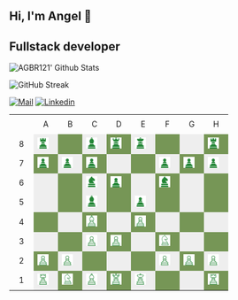 ## Hi, I'm Angel 👋
## Fullstack developer

![AGBR121' Github Stats](https://github-readme-stats.vercel.app/api?username=AGBR121&hide=contribs,prs&show_icons=true&bg_color=0d1116&title_color=ce09ec&text_color=a4aacb&icon_color=007ec6)

![GitHub Streak](https://github-readme-streak-stats.herokuapp.com/?user=AGBR121&theme=dark&count_private=true&bg_color=0d1116&title_color=ce09ec&text_color=a4aacb&icon_color=007ec6)


[![Mail](https://img.shields.io/badge/-Send%20Email-black?style=for-the-badge&logo=gmail)](mailto:angel.burbano@utp.edu.co)
[![Linkedin](https://img.shields.io/badge/-LinkedIn-black?style=for-the-badge&logo=Linkedin)](https://www.linkedin.com/in/angel-gabriel-burbano-rodriguez-b26837317/)


<table style="border-collapse: collapse; margin: auto;">
    <!-- Encabezado de columnas -->
    <tr>
        <td style="width: 30px; height: 30px;"></td>
        <td style="width: 30px; height: 30px; text-align: center;">A</td>
        <td style="width: 30px; height: 30px; text-align: center;">B</td>
        <td style="width: 30px; height: 30px; text-align: center;">C</td>
        <td style="width: 30px; height: 30px; text-align: center;">D</td>
        <td style="width: 30px; height: 30px; text-align: center;">E</td>
        <td style="width: 30px; height: 30px; text-align: center;">F</td>
        <td style="width: 30px; height: 30px; text-align: center;">G</td>
        <td style="width: 30px; height: 30px; text-align: center;">H</td>
    </tr>
    <!-- Fila 8 -->
    <tr>
        <td style="width: 30px; height: 30px; text-align: center;">8</td>
        <td style="width: 30px; height: 30px; background-color: #eee;"><img src="https://raw.githubusercontent.com/timburgan/timburgan/master/chess_images/r.png" alt="Rook" style="width: 20px; height: 20px;"></td>
        <td style="width: 30px; height: 30px; background-color: #769656;"></td>
        <td style="width: 30px; height: 30px; background-color: #eee;"><img src="https://raw.githubusercontent.com/timburgan/timburgan/master/chess_images/b.png" alt="Bishop" style="width: 20px; height: 20px;"></td>
        <td style="width: 30px; height: 30px; background-color: #769656;"><img src="https://raw.githubusercontent.com/timburgan/timburgan/master/chess_images/q.png" alt="Queen" style="width: 20px; height: 20px;"></td>
        <td style="width: 30px; height: 30px; background-color: #eee;"><img src="https://raw.githubusercontent.com/timburgan/timburgan/master/chess_images/k.png" alt="King" style="width: 20px; height: 20px;"></td>
        <td style="width: 30px; height: 30px; background-color: #769656;"></td>
        <td style="width: 30px; height: 30px; background-color: #eee;"></td>
        <td style="width: 30px; height: 30px; background-color: #769656;"><img src="https://raw.githubusercontent.com/timburgan/timburgan/master/chess_images/r.png" alt="Rook" style="width: 20px; height: 20px;"></td>
    </tr>
    <!-- Fila 7 -->
    <tr>
        <td style="width: 30px; height: 30px; text-align: center;">7</td>
        <td style="width: 30px; height: 30px; background-color: #769656;"><img src="https://raw.githubusercontent.com/timburgan/timburgan/master/chess_images/p.png" alt="Pawn" style="width: 20px; height: 20px;"></td>
        <td style="width: 30px; height: 30px; background-color: #eee;"><img src="https://raw.githubusercontent.com/timburgan/timburgan/master/chess_images/p.png" alt="Pawn" style="width: 20px; height: 20px;"></td>
        <td style="width: 30px; height: 30px; background-color: #769656;"><img src="https://raw.githubusercontent.com/timburgan/timburgan/master/chess_images/p.png" alt="Pawn" style="width: 20px; height: 20px;"></td>
        <td style="width: 30px; height: 30px; background-color: #eee;"></td>
        <td style="width: 30px; height: 30px; background-color: #769656;"></td>
        <td style="width: 30px; height: 30px; background-color: #eee;"><img src="https://raw.githubusercontent.com/timburgan/timburgan/master/chess_images/p.png" alt="Pawn" style="width: 20px; height: 20px;"></td>
        <td style="width: 30px; height: 30px; background-color: #769656;"><img src="https://raw.githubusercontent.com/timburgan/timburgan/master/chess_images/p.png" alt="Pawn" style="width: 20px; height: 20px;"></td>
        <td style="width: 30px; height: 30px; background-color: #eee;"><img src="https://raw.githubusercontent.com/timburgan/timburgan/master/chess_images/p.png" alt="Pawn" style="width: 20px; height: 20px;"></td>
    </tr>
    <!-- Fila 6 -->
    <tr>
        <td style="width: 30px; height: 30px; text-align: center;">6</td>
        <td style="width: 30px; height: 30px; background-color: #eee;"></td>
        <td style="width: 30px; height: 30px; background-color: #769656;"></td>
        <td style="width: 30px; height: 30px; background-color: #eee;"><img src="https://raw.githubusercontent.com/timburgan/timburgan/master/chess_images/n.png" alt="Knight" style="width: 20px; height: 20px;"></td>
        <td style="width: 30px; height: 30px; background-color: #769656;"><img src="https://raw.githubusercontent.com/timburgan/timburgan/master/chess_images/p.png" alt="Pawn" style="width: 20px; height: 20px;"></td>
        <td style="width: 30px; height: 30px; background-color: #eee;"></td>
        <td style="width: 30px; height: 30px; background-color: #769656;"><img src="https://raw.githubusercontent.com/timburgan/timburgan/master/chess_images/n.png" alt="Knight" style="width: 20px; height: 20px;"></td>
        <td style="width: 30px; height: 30px; background-color: #eee;"></td>
        <td style="width: 30px; height: 30px; background-color: #769656;"></td>
    </tr>
    <!-- Fila 5 -->
    <tr>
        <td style="width: 30px; height: 30px; text-align: center;">5</td>
        <td style="width: 30px; height: 30px; background-color: #eee;"></td>
        <td style="width: 30px; height: 30px; background-color: #769656;"></td>
        <td style="width: 30px; height: 30px; background-color: #eee;"><img src="https://raw.githubusercontent.com/timburgan/timburgan/master/chess_images/b.png" alt="Bishop" style="width: 20px; height: 20px;"></td>
        <td style="width: 30px; height: 30px; background-color: #769656;"></td>
        <td style="width: 30px; height: 30px; background-color: #eee;"><img src="https://raw.githubusercontent.com/timburgan/timburgan/master/chess_images/p.png" alt="Pawn" style="width: 20px; height: 20px;"></td>
        <td style="width: 30px; height: 30px; background-color: #769656;"></td>
        <td style="width: 30px; height: 30px; background-color: #eee;"></td>
        <td style="width: 30px; height: 30px; background-color: #769656;"></td>
    </tr>
    <!-- Fila 4 -->
    <tr>
        <td style="width: 30px; height: 30px; text-align: center;">4</td>
        <td style="width: 30px; height: 30px; background-color: #769656;"></td>
        <td style="width: 30px; height: 30px; background-color: #eee;"></td>
        <td style="width: 30px; height: 30px; background-color: #769656;"><img src="https://raw.githubusercontent.com/timburgan/timburgan/master/chess_images/B.png" alt="Bishop" style="width: 20px; height: 20px;"></td>
        <td style="width: 30px; height: 30px; background-color: #eee;"></td>
        <td style="width: 30px; height: 30px; background-color: #769656;"><img src="https://raw.githubusercontent.com/timburgan/timburgan/master/chess_images/P.png" alt="Pawn" style="width: 20px; height: 20px;"></td>
        <td style="width: 30px; height: 30px; background-color: #eee;"></td>
        <td style="width: 30px; height: 30px; background-color: #769656;"></td>
        <td style="width: 30px; height: 30px; background-color: #eee;"></td>
    </tr>
    <!-- Fila 3 -->
    <tr>
        <td style="width: 30px; height: 30px; text-align: center;">3</td>
        <td style="width: 30px; height: 30px; background-color: #eee;"></td>
        <td style="width: 30px; height: 30px; background-color: #769656;"></td>
        <td style="width: 30px; height: 30px; background-color: #eee;"><img src="https://raw.githubusercontent.com/timburgan/timburgan/master/chess_images/P.png" alt="Pawn" style="width: 20px; height: 20px;"></td>
        <td style="width: 30px; height: 30px; background-color: #769656;"><img src="https://raw.githubusercontent.com/timburgan/timburgan/master/chess_images/P.png" alt="Pawn" style="width: 20px; height: 20px;"></td>
        <td style="width: 30px; height: 30px; background-color: #eee;"></td>
        <td style="width: 30px; height: 30px; background-color: #769656;"><img src="https://raw.githubusercontent.com/timburgan/timburgan/master/chess_images/N.png" alt="Knight" style="width: 20px; height: 20px;"></td>
        <td style="width: 30px; height: 30px; background-color: #eee;"></td>
        <td style="width: 30px; height: 30px; background-color: #769656;"></td>
    </tr>
    <!-- Fila 2 -->
    <tr>
        <td style="width: 30px; height: 30px; text-align: center;">2</td>
        <td style="width: 30px; height: 30px; background-color: #769656;"><img src="https://raw.githubusercontent.com/timburgan/timburgan/master/chess_images/P.png" alt="Pawn" style="width: 20px; height: 20px;"></td>
        <td style="width: 30px; height: 30px; background-color: #eee;"><img src="https://raw.githubusercontent.com/timburgan/timburgan/master/chess_images/P.png" alt="Pawn" style="width: 20px; height: 20px;"></td>
        <td style="width: 30px; height: 30px; background-color: #769656;"></td>
        <td style="width: 30px; height: 30px; background-color: #eee;"></td>
        <td style="width: 30px; height: 30px; background-color: #769656;"></td>
        <td style="width: 30px; height: 30px; background-color: #eee;"><img src="https://raw.githubusercontent.com/timburgan/timburgan/master/chess_images/P.png" alt="Pawn" style="width: 20px; height: 20px;"></td>
        <td style="width: 30px; height: 30px; background-color: #769656;"><img src="https://raw.githubusercontent.com/timburgan/timburgan/master/chess_images/P.png" alt="Pawn" style="width: 20px; height: 20px;"></td>
        <td style="width: 30px; height: 30px; background-color: #eee;"><img src="https://raw.githubusercontent.com/timburgan/timburgan/master/chess_images/P.png" alt="Pawn" style="width: 20px; height: 20px;"></td>
    </tr>
    <!-- Fila 1 -->
    <tr>
        <td style="width: 30px; height: 30px; text-align: center;">1</td>
        <td style="width: 30px; height: 30px; background-color: #eee;"><img src="https://raw.githubusercontent.com/timburgan/timburgan/master/chess_images/R.png" alt="Rook" style="width: 20px; height: 20px;"></td>
        <td style="width: 30px; height: 30px; background-color: #769656;"><img src="https://raw.githubusercontent.com/timburgan/timburgan/master/chess_images/N.png" alt="Knight" style="width: 20px; height: 20px;"></td>
        <td style="width: 30px; height: 30px; background-color: #eee;"><img src="https://raw.githubusercontent.com/timburgan/timburgan/master/chess_images/B.png" alt="Bishop" style="width: 20px; height: 20px;"></td>
        <td style="width: 30px; height: 30px; background-color: #769656;"><img src="https://raw.githubusercontent.com/timburgan/timburgan/master/chess_images/Q.png" alt="Queen" style="width: 20px; height: 20px;"></td>
        <td style="width: 30px; height: 30px; background-color: #eee;"><img src="https://raw.githubusercontent.com/timburgan/timburgan/master/chess_images/K.png" alt="King" style="width: 20px; height: 20px;"></td>
        <td style="width: 30px; height: 30px; background-color: #769656;"></td>
        <td style="width: 30px; height: 30px; background-color: #eee;"></td>
        <td style="width: 30px; height: 30px; background-color: #769656;"><img src="https://raw.githubusercontent.com/timburgan/timburgan/master/chess_images/R.png" alt="Rook" style="width: 20px; height: 20px;"></td>
    </tr>
</table>


<!--
**AGBR121/AGBR121** is a ✨ _special_ ✨ repository because its `README.md` (this file) appears on your GitHub profile.

Here are some ideas to get you started:

- 🔭 I’m currently working on ...
- 🌱 I’m currently learning ...
- 👯 I’m looking to collaborate on ...
- 🤔 I’m looking for help with ...
- 💬 Ask me about ...
- 📫 How to reach me: ...
- 😄 Pronouns: ...
- ⚡ Fun fact: ...
-->
